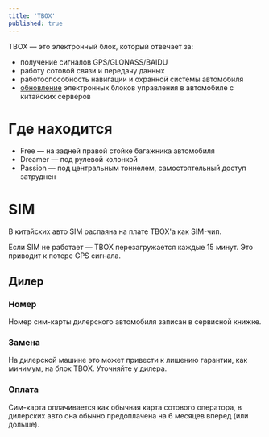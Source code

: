 ```yaml
---
title: 'TBOX'
published: true
---
```


TBOX — это электронный блок, который отвечает за:

  * получение сигналов GPS/GLONASS/BAIDU
  * работу сотовой связи и передачу данных
  * работоспособность навигации и охранной системы автомобиля
  * [обновление](firmware_update.md) электронных блоков управления в автомобиле с китайских серверов

# Где находится

  * Free — на задней правой стойке багажника автомобиля
  * Dreamer — под рулевой колонкой
  * Passion — под центральным тоннелем, самостоятельный доступ затруднен

# SIM

В китайских авто SIM распаяна на плате TBOX'а как SIM-чип.

Если SIM не работает — TBOX перезагружается каждые 15 минут. Это приводит к потере GPS сигнала.

## Дилер

### Номер

Номер сим-карты дилерского автомобиля записан в сервисной книжке.

### Замена

На дилерской машине это может привести к лишению гарантии, как минимум, на блок TBOX. Уточняйте у дилера.

### Оплата

Сим-карта оплачивается как обычная карта сотового оператора, в дилерских авто она обычно предоплачена на 6 месяцев вперед (или дольше).


